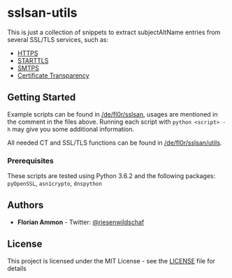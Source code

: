 # sslsan-utils

This is just a collection of snippets to extract subjectAltName entries from several SSL/TLS services, such as:

* [HTTPS](/de/fl0r/sslsan/sslsanhttps.py)
* [STARTTLS](/de/fl0r/sslsan/sslsansmtp.py)
* [SMTPS](/de/fl0r/sslsan/sslsansmtp.py)
* [Certificate Transparency](/de/fl0r/sslsan/sslsanct.py)

## Getting Started

Example scripts can be found in [/de/fl0r/sslsan](/de/fl0r/sslsan), usages are mentioned in the comment in the files above. Running each script with `python <script> -h` may give you some additional information.

All needed CT and SSL/TLS functions can be found in [/de/fl0r/sslsan/utils](/de/fl0r/sslsan/utils).

### Prerequisites

These scripts are tested using Python 3.6.2 and the following packages: `pyOpenSSL`, `asn1crypto`, `dnspython`

## Authors

* **Florian Ammon** - Twitter: [@riesenwildschaf](https://twitter.com/riesenwildschaf)

## License

This project is licensed under the MIT License - see the [LICENSE](LICENSE) file for details
